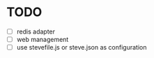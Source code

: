 # TODO

- [ ] redis adapter
- [ ] web management
- [ ] use stevefile.js or steve.json as configuration